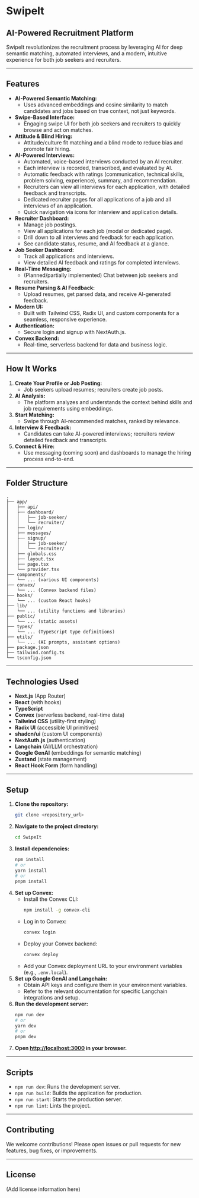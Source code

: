# SwipeIt

## AI-Powered Recruitment Platform

SwipeIt revolutionizes the recruitment process by leveraging AI for deep semantic matching, automated interviews, and a modern, intuitive experience for both job seekers and recruiters.

---

## Features

- **AI-Powered Semantic Matching:**
  - Uses advanced embeddings and cosine similarity to match candidates and jobs based on true context, not just keywords.
- **Swipe-Based Interface:**
  - Engaging swipe UI for both job seekers and recruiters to quickly browse and act on matches.
- **Attitude & Blind Hiring:**
  - Attitude/culture fit matching and a blind mode to reduce bias and promote fair hiring.
- **AI-Powered Interviews:**
  - Automated, voice-based interviews conducted by an AI recruiter.
  - Each interview is recorded, transcribed, and evaluated by AI.
  - Automatic feedback with ratings (communication, technical skills, problem solving, experience), summary, and recommendation.
  - Recruiters can view all interviews for each application, with detailed feedback and transcripts.
  - Dedicated recruiter pages for all applications of a job and all interviews of an application.
  - Quick navigation via icons for interview and application details.
- **Recruiter Dashboard:**
  - Manage job postings.
  - View all applications for each job (modal or dedicated page).
  - Drill down to all interviews and feedback for each application.
  - See candidate status, resume, and AI feedback at a glance.
- **Job Seeker Dashboard:**
  - Track all applications and interviews.
  - View detailed AI feedback and ratings for completed interviews.
- **Real-Time Messaging:**
  - (Planned/partially implemented) Chat between job seekers and recruiters.
- **Resume Parsing & AI Feedback:**
  - Upload resumes, get parsed data, and receive AI-generated feedback.
- **Modern UI:**
  - Built with Tailwind CSS, Radix UI, and custom components for a seamless, responsive experience.
- **Authentication:**
  - Secure login and signup with NextAuth.js.
- **Convex Backend:**
  - Real-time, serverless backend for data and business logic.

---

## How It Works

1. **Create Your Profile or Job Posting:**
   - Job seekers upload resumes; recruiters create job posts.
2. **AI Analysis:**
   - The platform analyzes and understands the context behind skills and job requirements using embeddings.
3. **Start Matching:**
   - Swipe through AI-recommended matches, ranked by relevance.
4. **Interview & Feedback:**
   - Candidates can take AI-powered interviews; recruiters review detailed feedback and transcripts.
5. **Connect & Hire:**
   - Use messaging (coming soon) and dashboards to manage the hiring process end-to-end.

---

## Folder Structure

```
.
├── app/
│   ├── api/
│   ├── dashboard/
│   │   ├── job-seeker/
│   │   └── recruiter/
│   ├── login/
│   ├── messages/
│   ├── signup/
│   │   ├── job-seeker/
│   │   └── recruiter/
│   ├── globals.css
│   ├── layout.tsx
│   ├── page.tsx
│   └── provider.tsx
├── components/
│   └── ... (various UI components)
├── convex/
│   └── ... (Convex backend files)
├── hooks/
│   └── ... (custom React hooks)
├── lib/
│   └── ... (utility functions and libraries)
├── public/
│   └── ... (static assets)
├── types/
│   └── ... (TypeScript type definitions)
├── utils/
│   └── ... (AI prompts, assistant options)
├── package.json
├── tailwind.config.ts
└── tsconfig.json
```

---

## Technologies Used

- **Next.js** (App Router)
- **React** (with hooks)
- **TypeScript**
- **Convex** (serverless backend, real-time data)
- **Tailwind CSS** (utility-first styling)
- **Radix UI** (accessible UI primitives)
- **shadcn/ui** (custom UI components)
- **NextAuth.js** (authentication)
- **Langchain** (AI/LLM orchestration)
- **Google GenAI** (embeddings for semantic matching)
- **Zustand** (state management)
- **React Hook Form** (form handling)

---

## Setup

1. **Clone the repository:**
    ```bash
    git clone <repository_url>
    ```
2. **Navigate to the project directory:**
    ```bash
    cd SwipeIt
    ```
3. **Install dependencies:**
    ```bash
    npm install
    # or
    yarn install
    # or
    pnpm install
    ```
4. **Set up Convex:**
    - Install the Convex CLI:
      ```bash
      npm install -g convex-cli
      ```
    - Log in to Convex:
      ```bash
      convex login
      ```
    - Deploy your Convex backend:
      ```bash
      convex deploy
      ```
    - Add your Convex deployment URL to your environment variables (e.g., `.env.local`).
5. **Set up Google GenAI and Langchain:**
    - Obtain API keys and configure them in your environment variables.
    - Refer to the relevant documentation for specific Langchain integrations and setup.
6. **Run the development server:**
    ```bash
    npm run dev
    # or
    yarn dev
    # or
    pnpm dev
    ```
7. **Open [http://localhost:3000](http://localhost:3000) in your browser.**

---

## Scripts

- `npm run dev`: Runs the development server.
- `npm run build`: Builds the application for production.
- `npm run start`: Starts the production server.
- `npm run lint`: Lints the project.

---

## Contributing

We welcome contributions! Please open issues or pull requests for new features, bug fixes, or improvements.

---

## License

(Add license information here)